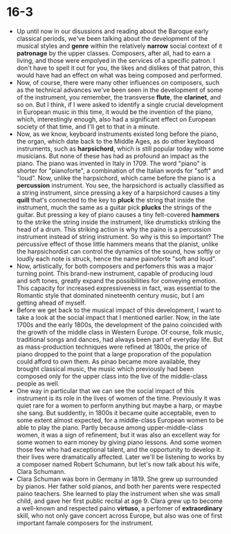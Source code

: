 # 16-3

+ Up until now in our disussions and reading about the Baroque early classical periods, we've been talking about the development of the musical styles and **genre** within the relatively **narrow** social context of it **patronage** by the upper classes. Composers, after all, had to earn a living, and those were empolyed in the services of a specific patron. I don't have to spell it out for you, the likes and dislikes of that patron, this would have had an effect on what was being composed and performed.
+ Now, of course, there were many other influences on composers, such as the technical advances we've been seen in the development of some of the instrument, you remember, the transverse **flute**, the **clarinet**, and so on. But I think, if I were asked to identify a single crucial development in European music in this time, it would be the invention of the piano, which, interestingly enough, also had a significant effect on European society of that time, and I'll get to that in a minute.
+ Now, as we know, keyboard instruments existed long before the piano, the organ, which date back to the Middle Ages, as do other keyboard instruments, such as **harpsichord**, which is still popular today with some musicians. But none of these has had as profound an impact as the piano. The piano was invented in Italy in 1709. The word "piano" is shorter for "pianoforte", a combination of the Italian words for "soft" and "loud". Now, unlike the harpsichord, which came before the piano is a **percussion** instrument. You see, the harpsichord is actually classified as a string instrument, since pressing a key of a harpsichord causes a tiny **quill** that's connected to the key to **pluck** the string that inside the instrument, much the same as a guitar pick **plucks** the strings of the guitar. But pressing a key of piano causes a tiny felt-covered **hammers** to the strike the string inside the instrument, like drumsticks striking the head of a drum. This striking action is why the paino is a percussion instrument instead of string instrument. So why is this so important? The percussive effect of those little hammers means that the pianist, unlike the harpsichordist can control the dynamics of the sound, how softly or loudly each note is struck, hence the name painoforte "soft and loud".
+ Now, artistically, for both composers and perfomers this was a major turning point. This brand-new instrument, capable of producing loud and soft tones, greatly expand the possibilities for conveying emotion. This capacity for increased expressiveness in fact, was essential to the Romantic style that dominated nineteenth century music, but I am getting ahead of myself.
+ Before we get back to the musical impact of this development, I want to take a look at the social impact that I mentioned earlier. Now, in the late 1700s and the early 1800s, the development of the paino coincided with the growth of the middle class in Western Europe. Of course, folk music, traditional songs and dances, had always been part of everyday life. But as mass-production techniques were refined at 1800s, the price of piano dropped to the point that a large proporation of the population could afford to own them. As pinao became more available, they brought classical music, the music which previously had been composed only for the upper class into the live of the middle-class people as well.
+ One way in particular that we can see the social impact of this instrument is its role in the lives of women of the time. Previously it was quiet rare for a women to perform anything but maybe a harp, or maybe she sang. But suddently, in 1800s it became quite acceptable, even to some extent almost expected, for a middle-class European women to be able to play the piano. Partly because among upper-middle-class women, it was a sign of refinement, but it was also an excellent way for some women to earn money by giving piano lessons. And some women those few who had exceptional talent, and the opportunity to develop it. their lives were dramatically affected. Later we'll be listening to works by a composer named Robert Schumann, but let's now talk about his wife, Clara Schumann.
+ Clara Schuman was born in Germany in 1819. She grew up surrounded by pianos. Her father sold pianos, and both her parents were respected paino teachers. She learned to play the instrument when she was small child, and gave her first public recital at age 9. Clara grew up to become a well-known and respected paino **virtuso**, a perfomer of **extraordinary** skill, who not only gave concert across Europe, but also was one of first important famale composers for the instrument.